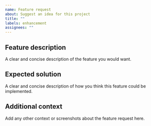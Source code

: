 ```yaml
---
name: Feature request
about: Suggest an idea for this project
title: ""
labels: enhancement
assignees: ""
---
```


## Feature description

A clear and concise description of the feature you would want.

## Expected solution

A clear and concise description of how you think this feature could be implemented.

## Additional context

Add any other context or screenshots about the feature request here.
